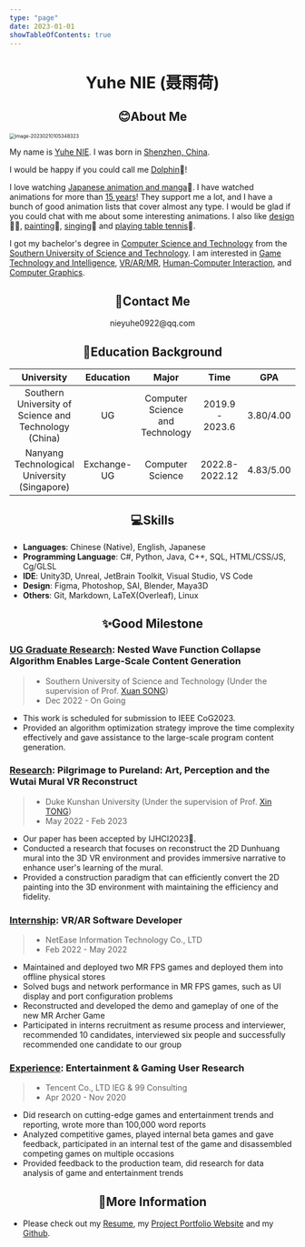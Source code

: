 ```yaml
---
type: "page"
date: 2023-01-01
showTableOfContents: true
---
```


# <center>Yuhe NIE (聂雨荷)</center>

## <center>😊About Me</center>

<img src="/images/about/image-20230210105348323.png" alt="image-20230210105348323" style="zoom:60%;" />

My name is <u>Yuhe NIE</u>. I was born in <u>Shenzhen, China</u>. 

I would be happy if you could call me <u>Dolphin</u>🐬!

I love watching <u>Japanese animation and manga</u>🎏. I have watched animations for more than <u>15 years</u>! They support me a lot, and I have a bunch of good animation lists that cover almost any type. I would be  glad if you could chat with me about some interesting animations. I also like <u>design</u>👩‍💻, <u>painting</u>🎨, <u>singing</u>🎤 and <u>playing table tennis</u>🏓.

I got my bachelor's degree in <u>Computer Science and Technology</u> from the <u>Southern University of Science and Technology</u>.  I am interested in <u>Game Technology and Intelligence</u>, <u>VR/AR/MR</u>, <u>Human-Computer Interaction</u>, and <u>Computer Graphics</u>.

## <center>📧Contact Me</center>

<center>nieyuhe0922@qq.com</center>

## <center>🏫Education Background</center>

|                      University                       |  Education  |              Major              |      Time       | GPA       |
| :---------------------------------------------------: | :---------: | :-----------------------------: | :-------------: | --------- |
| Southern University of Science and Technology (China) |     UG      | Computer Science and Technology | 2019.9 - 2023.6 | 3.80/4.00 |
|     Nanyang Technological University (Singapore)      | Exchange-UG |        Computer Science         | 2022.8-2022.12  | 4.83/5.00 |

## <center>💻Skills</center>

- **Languages**: Chinese (Native), English, Japanese
- **Programming Language**: C\#, Python, Java, C++, SQL, HTML/CSS/JS, Cg/GLSL
- **IDE**: Unity3D, Unreal, JetBrain Toolkit, Visual Studio, VS Code
- **Design**: Figma, Photoshop, SAI, Blender, Maya3D
- **Others**: Git, Markdown, LaTeX(Overleaf), Linux

## <center>✨Good Milestone</center>

### **<u>UG Graduate Research</u>**: Nested Wave Function Collapse Algorithm Enables Large-Scale Content Generation

> - Southern University of Science and Technology (Under the supervision of Prof. [Xuan SONG](https://www.sustech.edu.cn/en/faculties/songxuan.html))
> - Dec 2022 - On Going

- This work is scheduled for submission to IEEE CoG2023.
- Provided an algorithm optimization strategy improve the time complexity effectively and gave assistance to the large-scale program content generation.

### <u>Research</u>: Pilgrimage to Pureland: Art, Perception and the Wutai Mural VR Reconstruct

> - Duke Kunshan University (Under the supervision of Prof. [Xin TONG](https://xintong.ca/))
> - May 2022 - Feb 2023

- Our paper has been accepted by IJHCI2023🚩.
- Conducted a research that focuses on reconstruct the 2D Dunhuang mural into the 3D VR environment and provides immersive narrative to enhance user's learning of the mural.
- Provided a construction paradigm that can efficiently convert the 2D painting into the 3D environment with maintaining the efficiency and fidelity.

### <u>Internship</u>: VR/AR Software Developer 

> - NetEase Information Technology Co., LTD
> - Feb 2022 - May 2022

- Maintained and deployed two MR FPS games and deployed them into offline physical stores
- Solved bugs and network performance in MR FPS games, such as UI display and port configuration problems
- Reconstructed and developed the demo and gameplay of one of the new MR Archer Game
- Participated in interns recruitment as resume process and interviewer, recommended 10 candidates, interviewed six people and successfully recommended one candidate to our group

### <u>Experience</u>: Entertainment & Gaming User Research

> - Tencent Co., LTD IEG & 99 Consulting
> - Apr 2020 - Nov 2020

- Did research on cutting-edge games and entertainment trends and reporting, wrote more than 100,000 word reports
- Analyzed competitive games, played internal beta games and gave feedback, participated in an internal test of the game and disassembled competing games on multiple occasions
- Provided feedback to the production team, did research for data analysis of game and entertainment trends

## <center>🧷More Information</center>

- Please check out my [Resume](./Resume.pdf), my [Project Portfolio Website](https://nyh-dolphin.itch.io/) and my [Github](https://github.com/NYH-Dolphin).
